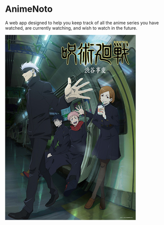 # AnimeNoto
A web app designed to help you keep track of all the anime series you have watched, are currently watching, and wish to watch in the future.


![AnimeNoto Logo](root/frontend/public/test.image.jpg)
